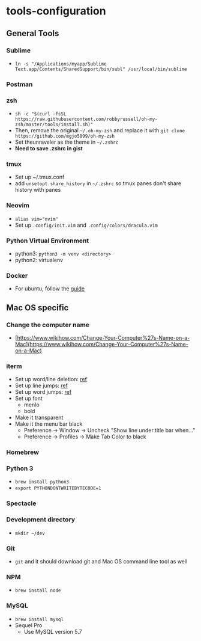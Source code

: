 # tools-configuration


## General Tools
### Sublime
- `ln -s "/Applications/myapp/Sublime Text.app/Contents/SharedSupport/bin/subl" /usr/local/bin/sublime`

### Postman

### zsh
- `sh -c "$(curl -fsSL https://raw.githubusercontent.com/robbyrussell/oh-my-zsh/master/tools/install.sh)"`
- Then, remove the original `~/.oh-my-zsh` and replace it with `git clone https://github.com/mgjo5899/oh-my-zsh`
- Set theunraveler as the theme in `~/.zshrc`
- **Need to save .zshrc in gist**

### tmux
- Set up ~/.tmux.conf
- add `unsetopt share_history` in `~/.zshrc` so tmux panes don't share history with panes

### Neovim
- `alias vim="nvim"`
- Set up `.config/init.vim` and `.config/colors/dracula.vim`

### Python Virtual Environment
- python3: `python3 -m venv <directory>`
- python2: virtualenv

### Docker
- For ubuntu, follow the [guide](https://www.digitalocean.com/community/tutorials/how-to-install-and-use-docker-on-ubuntu-18-04)


## Mac OS specific
### Change the computer name
- [https://www.wikihow.com/Change-Your-Computer%27s-Name-on-a-Mac](https://www.wikihow.com/Change-Your-Computer%27s-Name-on-a-Mac)

### iterm
- Set up word/line deletion: [ref](https://coderwall.com/p/ds2dha/word-line-deletion-and-navigation-shortcuts-in-iterm2)
- Set up line jumps: [ref](https://stackoverflow.com/questions/6205157/iterm-2-how-to-set-keyboard-shortcuts-to-jump-to-beginning-end-of-line)
- Set up word jumps: [ref](https://coderwall.com/p/h6yfda/use-and-to-jump-forwards-backwards-words-in-iterm-2-on-os-x)
- Set up font
    - menlo
    - bold
- Make it transparent
- Make it the menu bar black
    - Preference -> Window -> Uncheck "Show line under title bar when..."
    - Preference -> Profiles -> Make Tab Color to black

### Homebrew

### Python 3
- `brew install python3`
- `export PYTHONDONTWRITEBYTECODE=1`

### Spectacle

### Development directory
- `mkdir ~/dev`

### Git
- `git` and it should download git and Mac OS command line tool as well

### NPM
- `brew install node`

### MySQL
- `brew install mysql`
- Sequel Pro
    - Use MySQL version 5.7
